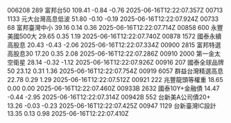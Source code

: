 006208	289	富邦台50	109.41	-0.84	-0.76	2025-06-16T12:22:07.357Z
00713	1133	元大台灣高息低波	51.80	-0.10	-0.19	2025-06-16T12:22:07.924Z
00733	68	富邦臺灣中小	39.16	0.14	0.36	2025-06-16T12:22:07.714Z
00858	600	永豐美國500大	29.65	0.35	1.19	2025-06-16T12:22:07.740Z
00878	1572	國泰永續高股息	20.43	-0.43	-2.06	2025-06-16T12:22:07.334Z
00900	2815	富邦特選高股息30	17.20	0.35	2.08	2025-06-16T12:22:07.286Z
00910	2000	第一金太空衛星	28.14	-0.32	-1.12	2025-06-16T12:22:07.926Z
00916	207	國泰全球品牌50	23.12	0.31	1.36	2025-06-16T12:22:07.754Z
00919	6057	群益台灣精選高息	22.78	0.29	1.29	2025-06-16T12:22:07.512Z
00921	222	兆豐龍頭等權重	18.65	0.00	0.00	2025-06-16T12:22:07.460Z
00933B	2632	國泰10Y+金融債	14.47	-0.44	-2.95	2025-06-16T12:22:07.314Z
00942B	552	台新美A公司債20+	13.26	-0.03	-0.23	2025-06-16T12:22:07.425Z
00947	1129	台新臺灣IC設計	13.35	0.13	0.98	2025-06-16T12:22:07.410Z